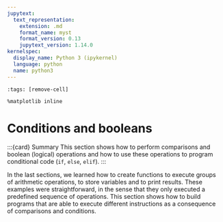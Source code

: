 ```yaml
---
jupytext:
  text_representation:
    extension: .md
    format_name: myst
    format_version: 0.13
    jupytext_version: 1.14.0
kernelspec:
  display_name: Python 3 (ipykernel)
  language: python
  name: python3
---
```


```{code-cell} ipython3
:tags: [remove-cell]

%matplotlib inline
```

# Conditions and booleans

:::{card} Summary
This section shows how to perform comparisons and boolean (logical) operations and how to use these operations to program conditional code (`if`, `else`, `elif`).
:::

In the last sections, we learned how to create functions to execute groups of arithmetic operations, to store variables and to print results. These examples were straightforward, in the sense that they only executed a predefined sequence of operations. This section shows how to build programs that are able to execute different instructions as a consequence of comparisons and conditions.

```{tableofcontents}
```
